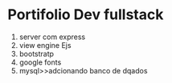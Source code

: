 <h1> Portifolio Dev fullstack</h1>



<ol>
    <li>server com express</li>
    <li>view engine Ejs</li>
    <li>bootstratp</li>
    <li>google fonts</li>
    <lianimation css</li>
    <li>mysql>>adcionando banco de dqados</li>
</ol>
